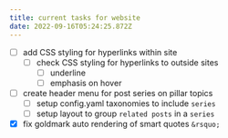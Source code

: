```yaml
---
title: current tasks for website
date: 2022-09-16T05:24:25.872Z
---
```



- [ ] add CSS styling for hyperlinks within site
	- [ ] check CSS styling for hyperlinks to outside sites 
		- [ ] underline
		- [ ] emphasis on hover
- [ ] create header menu for post series on pillar topics
	- [ ] setup config.yaml taxonomies to include `series`
	- [ ] setup layout to group `related posts` in a `series`
- [x] fix goldmark auto rendering of smart quotes `&rsquo;`